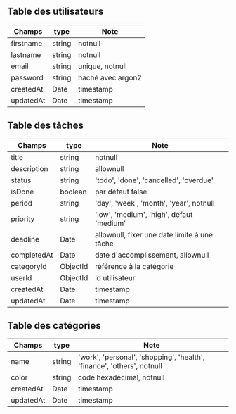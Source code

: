## Table des utilisateurs
|Champs|type|Note|
|---|----|---|
|firstname|string|notnull|
|lastname|string|notnull|
|email|string|unique, notnull|
|password|string|haché avec argon2|
|createdAt|Date|timestamp|
|updatedAt|Date|timestamp|

## Table des tâches
|Champs|type|Note|
|---|----|---|
|title|string|notnull|
|description|string|allownull|
|status|string|'todo', 'done', 'cancelled', 'overdue'|
|isDone|boolean|par défaut false|
|period|string|'day', 'week', 'month', 'year', notnull|
|priority|string|'low', 'medium', 'high', défaut 'medium'|
|deadline|Date|allownull, fixer une date limite à une tâche|
|completedAt|Date|date d'accomplissement, allownull|
|categoryId|ObjectId|référence à la catégorie|
|userId|ObjectId|id utilisateur|
|createdAt|Date|timestamp|
|updatedAt|Date|timestamp|

## Table des catégories
|Champs|type|Note|
|---|----|---|
|name|string|'work', 'personal', 'shopping', 'health', 'finance', 'others', notnull|
|color|string|code hexadécimal, notnull|
|createdAt|Date|timestamp|
|updatedAt|Date|timestamp|
